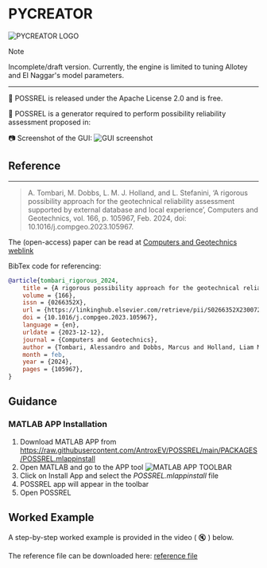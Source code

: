# PYCREATOR 


![PYCREATOR LOGO](docs/assets/logo3.jpg)


>[!NOTE]
> Incomplete/draft version.
> Currently, the engine is limited to tuning Allotey and El Naggar's model parameters.

---
:pushpin:
 POSSREL  is released under the Apache License 2.0 and is free.
 
:pushpin:
 POSSREL is a generator required to perform possibility reliability assessment proposed in:

:camera: Screenshot of the GUI:
![GUI screenshot](docs/assets/ScreenshotGUIpng.png)

## Reference
 
 ---
 >  A. Tombari, M. Dobbs, L. M. J. Holland, and L. Stefanini, ‘A rigorous possibility approach for the geotechnical reliability assessment supported by external database and local experience’, Computers and Geotechnics, vol. 166, p. 105967, Feb. 2024, doi: 10.1016/j.compgeo.2023.105967.

The  (open-access) paper can be read at [Computers and Geotechnics weblink](https://doi.org/10.1016/j.compgeo.2023.105967)


BibTex code for referencing:

```BibTex
@article{tombari_rigorous_2024,
	title = {A rigorous possibility approach for the geotechnical reliability assessment supported by external database and local experience},
	volume = {166},
	issn = {0266352X},
	url = {https://linkinghub.elsevier.com/retrieve/pii/S0266352X23007243},
	doi = {10.1016/j.compgeo.2023.105967},
	language = {en},
	urldate = {2023-12-12},
	journal = {Computers and Geotechnics},
	author = {Tombari, Alessandro and Dobbs, Marcus and Holland, Liam M.J. and Stefanini, Luciano},
	month = feb,
	year = {2024},
	pages = {105967},
}
```

## Guidance

### MATLAB APP Installation

1. Download MATLAB APP from https://raw.githubusercontent.com/AntroxEV/POSSREL/main/PACKAGES/POSSREL.mlappinstall
2. Open  MATLAB and go to the APP tool
    ![MATLAB APP TOOLBAR](docs/assets/matlabtoolbar.png)
3. Click on Install App and select the _POSSREL.mlappinstall_ file
4. POSSREL app will appear in the toolbar
5. Open POSSREL



## Worked Example
A step-by-step worked example is provided in the video ( :mute: ) below.

The reference file can be downloaded here: [reference file](docs/assets/CPT_REF.txt)







